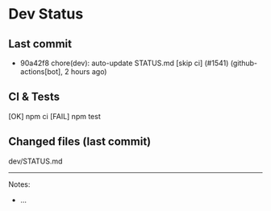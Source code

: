 # Dev Status

## Last commit
- 90a42f8 chore(dev): auto-update STATUS.md [skip ci] (#1541) (github-actions[bot], 2 hours ago)
## CI & Tests
[OK] npm ci
[FAIL] npm test

## Changed files (last commit)
dev/STATUS.md

---
Notes:
- ...
